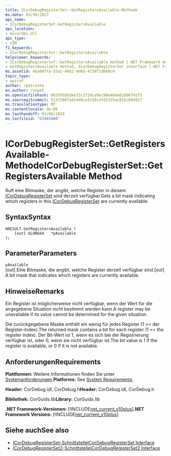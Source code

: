 ```yaml
---
title: ICorDebugRegisterSet::GetRegistersAvailable-Methode
ms.date: 03/30/2017
api_name:
- ICorDebugRegisterSet.GetRegistersAvailable
api_location:
- mscordbi.dll
api_type:
- COM
f1_keywords:
- ICorDebugRegisterSet::GetRegistersAvailable
helpviewer_keywords:
- ICorDebugRegisterSet::GetRegistersAvailable method [.NET Framework debugging]
- GetRegistersAvailable method, ICorDebugRegisterSet interface [.NET Framework debugging]
ms.assetid: 4ba08ffa-55a2-4662-9d6d-4738f1db60c9
topic_type:
- apiref
author: rpetrusha
ms.author: ronpet
ms.openlocfilehash: 08359595dee72c272dce9ec98e464a61896f41f5
ms.sourcegitcommit: 5137208fa414d9ca3c58cdfd2155ac81bc89e917
ms.translationtype: MT
ms.contentlocale: de-DE
ms.lasthandoff: 03/06/2019
ms.locfileid: "57493400"
---
```

# <a name="icordebugregistersetgetregistersavailable-method"></a><span data-ttu-id="32337-102">ICorDebugRegisterSet::GetRegistersAvailable-Methode</span><span class="sxs-lookup"><span data-stu-id="32337-102">ICorDebugRegisterSet::GetRegistersAvailable Method</span></span>
<span data-ttu-id="32337-103">Ruft eine Bitmaske, der angibt, welche Register in diesem [ICorDebugRegisterSet](../../../../docs/framework/unmanaged-api/debugging/icordebugregisterset-interface.md) sind derzeit verfügbar.</span><span class="sxs-lookup"><span data-stu-id="32337-103">Gets a bit mask indicating which registers in this [ICorDebugRegisterSet](../../../../docs/framework/unmanaged-api/debugging/icordebugregisterset-interface.md) are currently available.</span></span>  
  
## <a name="syntax"></a><span data-ttu-id="32337-104">Syntax</span><span class="sxs-lookup"><span data-stu-id="32337-104">Syntax</span></span>  
  
```  
HRESULT GetRegistersAvailable (  
    [out] ULONG64   *pAvailable  
);  
```  
  
## <a name="parameters"></a><span data-ttu-id="32337-105">Parameter</span><span class="sxs-lookup"><span data-stu-id="32337-105">Parameters</span></span>  
 `pAvailable`  
 <span data-ttu-id="32337-106">[out] Eine Bitmaske, die angibt, welche Register derzeit verfügbar sind.</span><span class="sxs-lookup"><span data-stu-id="32337-106">[out] A bit mask that indicates which registers are currently available.</span></span>  
  
## <a name="remarks"></a><span data-ttu-id="32337-107">Hinweise</span><span class="sxs-lookup"><span data-stu-id="32337-107">Remarks</span></span>  
 <span data-ttu-id="32337-108">Ein Register ist möglicherweise nicht verfügbar, wenn der Wert für die angegebene Situation nicht bestimmt werden kann.</span><span class="sxs-lookup"><span data-stu-id="32337-108">A register may be unavailable if its value cannot be determined for the given situation.</span></span>  
  
 <span data-ttu-id="32337-109">Die zurückgegebene Maske enthält ein wenig für jedes Register (1 << der Register-Index).</span><span class="sxs-lookup"><span data-stu-id="32337-109">The returned mask contains a bit for each register (1 << the register index).</span></span> <span data-ttu-id="32337-110">Der Bit-Wert ist 1, wenn es sich bei der Registrierung verfügbar ist, oder 0, wenn sie nicht verfügbar ist.</span><span class="sxs-lookup"><span data-stu-id="32337-110">The bit value is 1 if the register is available, or 0 if it is not available.</span></span>  
  
## <a name="requirements"></a><span data-ttu-id="32337-111">Anforderungen</span><span class="sxs-lookup"><span data-stu-id="32337-111">Requirements</span></span>  
 <span data-ttu-id="32337-112">**Plattformen:** Weitere Informationen finden Sie unter [Systemanforderungen](../../../../docs/framework/get-started/system-requirements.md).</span><span class="sxs-lookup"><span data-stu-id="32337-112">**Platforms:** See [System Requirements](../../../../docs/framework/get-started/system-requirements.md).</span></span>  
  
 <span data-ttu-id="32337-113">**Header:** CorDebug.idl, CorDebug.h</span><span class="sxs-lookup"><span data-stu-id="32337-113">**Header:** CorDebug.idl, CorDebug.h</span></span>  
  
 <span data-ttu-id="32337-114">**Bibliothek:** CorGuids.lib</span><span class="sxs-lookup"><span data-stu-id="32337-114">**Library:** CorGuids.lib</span></span>  
  
 <span data-ttu-id="32337-115">**.NET Framework-Versionen:** [!INCLUDE[net_current_v10plus](../../../../includes/net-current-v10plus-md.md)]</span><span class="sxs-lookup"><span data-stu-id="32337-115">**.NET Framework Versions:** [!INCLUDE[net_current_v10plus](../../../../includes/net-current-v10plus-md.md)]</span></span>  
  
## <a name="see-also"></a><span data-ttu-id="32337-116">Siehe auch</span><span class="sxs-lookup"><span data-stu-id="32337-116">See also</span></span>
- [<span data-ttu-id="32337-117">ICorDebugRegisterSet-Schnittstelle</span><span class="sxs-lookup"><span data-stu-id="32337-117">ICorDebugRegisterSet Interface</span></span>](../../../../docs/framework/unmanaged-api/debugging/icordebugregisterset-interface.md)
- [<span data-ttu-id="32337-118">ICorDebugRegisterSet2-Schnittstelle</span><span class="sxs-lookup"><span data-stu-id="32337-118">ICorDebugRegisterSet2 Interface</span></span>](../../../../docs/framework/unmanaged-api/debugging/icordebugregisterset2-interface.md)
